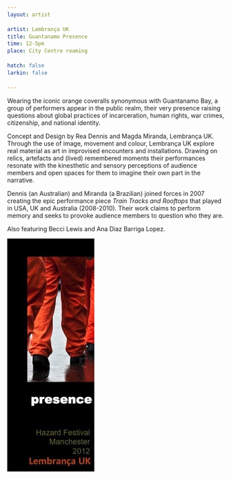 ```yaml
---
layout: artist

artist: Lembrança UK
title: Guantanamo Presence
time: 12-5pm
place: City Centre roaming

hatch: false
larkin: false

---
```


Wearing the iconic orange coveralls synonymous with Guantanamo Bay, a group of performers appear in the public realm, their very presence raising questions about global practices of incarceration, human rights, war crimes, citizenship, and national identity.   
 
Concept and Design by Rea Dennis and Magda Miranda, Lembrança UK. Through the use of image, movement and colour, Lembrança UK explore real material as art in improvised encounters and installations. Drawing on relics, artefacts and (lived) remembered moments their performances resonate with the kinesthetic and sensory perceptions of audience members and open spaces for them to imagine their own part in the narrative.    
 
Dennis (an Australian) and Miranda (a Brazilian) joined forces in 2007 creating the epic performance piece *Train Tracks and Rooftops* that played in USA, UK and Australia (2008-2010). Their work claims to perform memory and seeks to provoke audience members to question who they are.       

Also featuring Becci Lewis and Ana Diaz Barriga Lopez.        

![Guantanamo Presence](GPresence.jpg)
